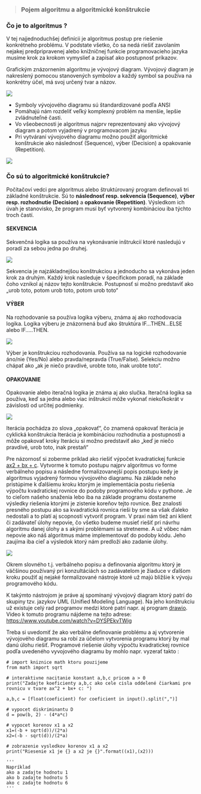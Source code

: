 >### Pojem algoritmu a algoritmické konštrukcie

### Čo je to algoritmus ?

V tej najjednoduchšej definícii je algoritmus postup pre riešenie konkrétneho problému. V podstate všetko, čo sa nedá riešiť zavolaním nejakej predpripravenej alebo knižničnej funkcie programovacieho jazyka musíme krok za krokom vymyslieť a zapísať ako postupnosť príkazov.

Grafickým znázornením algoritmu je vývojový diagram. Vývojový diagram je nakreslený pomocou stanovených symbolov a každý symbol sa používa na konkrétny účel, má svoj určený tvar a názov.

![](prvky_vyv_diag.png)


* Symboly vývojového diagramu sú štandardizované podľa ANSI 
* Pomáhajú nám rozdeliť veľký komplexný problém na menšie, lepšie zvládnuteľné časti.
* Vo všeobecnosti je algoritmus najprv reprezentovaný ako vývojový diagram a potom vyjadrený v programovacom jazyku
* Pri vytváraní vývojového diagramu možno použiť algoritmické konštrukcie ako následnosť (Sequence), výber (Decision) a opakovanie (Repetition).

![](algoritmicke_konstrukcie.png)

### Čo sú to algoritmické konštrukcie?

Počítačoví vedci pre algoritmus alebo štruktúrovaný program definovali tri základné konštrukcie. Sú to **následnosť resp. sekvencia (Sequence)**, **výber resp. rozhodnutie (Decision)** a **opakovanie (Repetition)**. Výsledkom ich úvah je stanovisko, že program musí byť vytvorený kombináciou iba týchto troch častí. 

#### SEKVENCIA

Sekvenčná logika sa používa na vykonávanie inštrukcií ktoré nasledujú v poradí za sebou jedna po druhej.

![](sekvencia.png)

Sekvencia je najzákladnejšou konštrukciou a jednoducho sa vykonáva jeden krok za druhým.
Každý krok nasleduje v špecifickom poradí, na základe čoho vznikol aj názov tejto konštrukcie. Postupnosť si možno predstaviť ako „urob toto, potom urob toto, potom urob toto“

#### VÝBER

Na rozhodovanie sa používa logika výberu, známa aj ako rozhodovacia logika. Logika výberu je znázornená buď ako štruktúra IF…THEN…ELSE alebo IF…..THEN.

![](vyber.png)

Výber je konštrukciou rozhodovania.
Používa sa na logické rozhodovanie áno/nie (Yes/No) alebo pravda/nepravda (True/False).
Selekciu možno chápať ako „ak je niečo pravdivé, urobte toto, inak urobte toto“.


#### OPAKOVANIE

Opakovanie alebo iteračná logika je známa aj ako slučka. Iteračná logika sa používa, keď sa jedna alebo viac inštrukcií môže vykonať niekoľkokrát v závislosti od určitej podmienky.

![](opakovanie.png)

Iterácia pochádza zo slova „opakovať“, čo znamená opakovať
Iterácia je cyklická konštrukcia
Iterácia je kombináciou rozhodnutia a postupnosti a môže opakovať kroky
Iteráciu si možno predstaviť ako „keď je niečo pravdivé, urob toto, inak prestaň“

Pre názornosť si zoberme príklad ako riešiť výpočet kvadratickej funkcie [ax2 + bx + c](https://www.youtube.com/watch?v=r9JE0I9l5Qo). Vytvorme k tomuto postupu najprv algoritmus vo forme verbálneho popisu a následne formalizovanejší popis postupu kedy je algoritmus vyjadrený formou vývojového diagramu. Na základe neho pristúpime k ďalšiemu kroku ktorým je implementácia postu riešenia výpočtu kvadratickej rovnice do podoby programového kódu v pythone. Je to cieľom našeho snaženia lebo iba na základe programu dostaneme výsledky riešenia ktorými je zistenie koreňov tejto rovnice. Bez znalosti presného postupu ako sa kvadratická rovnica rieši by sme sa však ďaleko nedostali a to platí aj scopností vytvoriť program. V praxi nám tiež ani klient či zadávateľ úlohy nepovie, čo všetko budeme musieť riešiť pri návrhu algoritmu danej úlohy a s akými problémami sa stretneme. A už vôbec nám nepovie ako náš  algoritmus máme implementovať do podoby kódu. Jeho zaujíma iba cieľ a výsledok ktorý nám predloží ako zadanie úlohy.

![](vyv_diag_kvad.png)

Okrem slovného t.j. verbálneho popisu a definovania algoritmu  ktorý je väčšinou používaný pri konzultáciách so zadávatelom je žiaduce v ďalšom kroku použiť aj nejaké formalizované nástroje ktoré už majú bližšie k vývoju programového kódu.

K takýmto nástrojom je práve aj spomínaný vývojový diagram ktorý patrí do skupiny tzv. jazykov UML (Unified Modeling Language). Na jeho konštrukciu už existuje celý rad programov medzi ktoré patrí napr. aj program [drawio](https://www.drawio.com/). Video k tomuto programu nájdeme na tejto adrese: https://www.youtube.com/watch?v=DYSPEkvTWig

Treba si uvedomiť že ako verbálne definovanie problému a aj vytvorenie vývojového diagramu sa robí za účelom vytvorenia programu ktorý by mal danú úlohu riešiť. Programové riešenie úlohy výpočtu kvadratickej rovnice podľa uvedeného vyvojového diagramu by mohlo napr. vyzerať takto :

~~~
# import kniznice math ktoru pouzijeme
from math import sqrt

# interaktivne nacitanie konstant a,b,c pricom a > 0
print("Zadajte koeficienty a,b,c ako cele cisla oddelené čiarkami pre rovnicu v tvare ax^2 + bx+ c: ")

a,b,c = [float(coeficient) for coeficient in input().split(",")]

# vypocet diskriminantu D
d = pow(b, 2) - (4*a*c)

# vypocet korenov x1 a x2   
x1=(-b + sqrt(d))/(2*a)
x2=(-b - sqrt(d))/(2*a)

# zobrazenie vysledkov korenov x1 a x2
print("Riesenie x1 je {} a x2 je {}".format((x1),(x2)))

'''
Napríklad
ako a zadajte hodnotu 1
ako b zadajte hodnotu 5
ako c zadajte hodnotu 6
'''
~~~